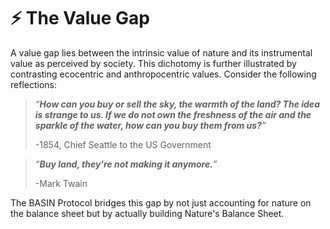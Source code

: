 # ⚡ The Value Gap

A value gap lies between the intrinsic value of nature and its instrumental value as perceived by society. This dichotomy is further illustrated by contrasting ecocentric and anthropocentric values. Consider the following reflections:

> _“**How can you buy or sell the sky, the warmth of the land? The idea is strange to us. If we do not own the freshness of the air and the sparkle of the water, how can you buy them from us?**”_&#x20;
>
> \-1854, Chief Seattle to the US Government

> _“**Buy land, they're not making it anymore.**”_&#x20;
>
> \-Mark Twain

The BASIN Protocol bridges this gap by not just accounting for nature on the balance sheet but by actually building Nature's Balance Sheet.
